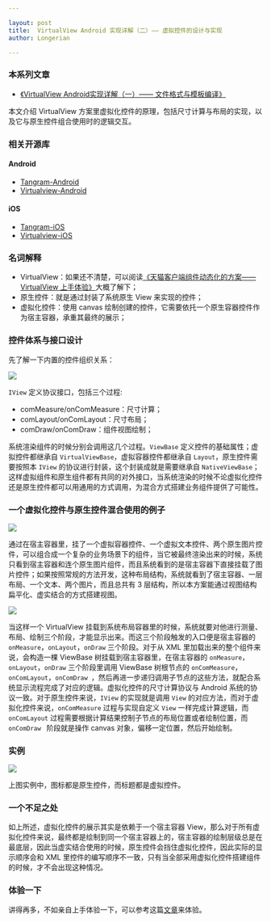 ```yaml
---

layout: post
title:  VirtualView Android 实现详解（二）—— 虚拟控件的设计与实现
author: Longerian

---
```


### 本系列文章
+ [《VirtualView Android实现详解（一）—— 文件格式与模板编译》](http://pingguohe.net/2017/12/27/deep-into-virtualview-android-1.html)

本文介绍 VirtualView 方案里虚拟化控件的原理，包括尺寸计算与布局的实现，以及它与原生控件组合使用时的逻辑交互。

### 相关开源库

#### Android
+ [Tangram-Android](https://github.com/alibaba/Tangram-Android)
+ [Virtualview-Android](https://github.com/alibaba/Virtualview-Android)

#### iOS
+ [Tangram-iOS](https://github.com/alibaba/Tangram-iOS)
+ [Virtualview-iOS](https://github.com/alibaba/VirtualView-iOS)


### 名词解释

+ VirtualView：如果还不清楚，可以阅读[《天猫客户端组件动态化的方案——VirtualView 上手体验》](http://pingguohe.net/2018/01/09/a-taste-of-virtualview-android.html)大概了解下；
+ 原生控件：就是通过封装了系统原生 View 来实现的控件；
+ 虚拟化控件：使用 canvas 绘制创建的控件，它需要依托一个原生容器控件作为宿主容器，承重其最终的展示；

### 控件体系与接口设计

先了解一下内置的控件组织关系：

![](https://gw.alicdn.com/tfs/TB1ufkWb1SSBuNjy0FlXXbBpVXa-1715-880.jpg)

`IView` 定义协议接口，包括三个过程:

+ comMeasure/onComMeasure：尺寸计算；
+ comLayout/onComLayout：尺寸布局；
+ comDraw/onComDraw：组件视图绘制；

系统渲染组件的时候分别会调用这几个过程。`ViewBase` 定义控件的基础属性；虚拟控件都继承自 `VirtualViewBase`，虚拟容器控件都继承自 `Layout`，原生控件需要按照本 `IView` 的协议进行封装，这个封装成就是需要继承自 `NativeViewBase`；这样虚拟组件和原生组件都有共同的对外接口，当系统渲染的时候不论虚拟化控件还是原生控件都可以用通用的方式调用，为混合方式搭建业务组件提供了可能性。### 一个虚拟化控件与原生控件混合使用的例子

![](https://gw.alicdn.com/tfs/TB1_ZxgchGYBuNjy0FnXXX5lpXa-630-334.jpg)

通过在宿主容器里，挂了一个虚拟容器控件、一个虚拟文本控件、两个原生图片控件，可以组合成一个复杂的业务场景下的组件，当它被最终渲染出来的时候，系统只看到宿主容器和连个原生图片组件，而且系统看到的是宿主容器下直接挂载了图片控件；如果按照常规的方法开发，这种布局结构，系统就看到了宿主容器、一层布局、一个文本、两个图片，而且总共有 3 层结构，所以本方案能通过视图结构扁平化、虚实结合的方式搭建视图。

![](https://gw.alicdn.com/tfs/TB1fT0bckyWBuNjy0FpXXassXXa-963-600.jpg)

当这样一个 VirtualView 挂载到系统布局容器里的时候，系统就要对他进行测量、布局、绘制三个阶段，才能显示出来。而这三个阶段触发的入口便是宿主容器的 `onMeasure`，`onLayout`，`onDraw` 三个阶段。对于从 XML 里加载出来的整个组件来说，会构造一棵 ViewBase 树挂载到宿主容器里，在宿主容器的 `onMeasure`，`onLayout`，`onDraw` 三个阶段里调用 ViewBase 树根节点的 `onComMeasure`，`onComLayout`，`onComDraw `，然后再进一步递归调用子节点的这些方法，就配合系统显示流程完成了对应的逻辑。虚拟化控件的尺寸计算协议与 Android 系统的协议一致。对于原生控件来说，`IView` 的实现就是调用 `View` 的对应方法，而对于虚拟化控件来说，`onComMeasure` 过程与实现自定义 `View` 一样完成计算逻辑，而 `onComLayout` 过程需要根据计算结果控制子节点的布局位置或者绘制位置，而 `onComDraw ` 阶段就是操作 canvas 对象，偏移一定位置，然后开始绘制。

### 实例
![](https://user-gold-cdn.xitu.io/2018/3/6/161fb065b6a0b994?w=1440&h=380&f=png&s=197023)

上图实例中，图标都是原生控件，而标题都是虚拟控件。

### 一个不足之处

如上所述，虚拟化控件的展示其实是依赖于一个宿主容器 View，那么对于所有虚拟化控件来说，最终都是绘制到同一个宿主容器上的，宿主容器的绘制层级总是在最底层，因此当虚实结合使用的时候，原生控件会挡住虚拟化控件，因此实际的显示顺序会和 XML 里控件的编写顺序不一致，只有当全部采用虚拟化控件搭建组件的时候，才不会出现这种情况。

### 体验一下

讲得再多，不如亲自上手体验一下，可以参考这篇[文章](http://pingguohe.net/2018/01/09/a-taste-of-virtualview-android.html)来体验。